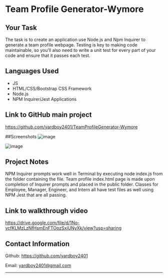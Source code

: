 # Team Profile Generator-Wymore

## Your Task
The task is to create an application use Node.js and Npm Inquirer to generate a team profile webpage. Testing is key to making code maintainable, so you’ll also need to write a unit test for every part of your code and ensure that it passes each test.

## Languages Used
- JS
- HTML/CSS/Bootstrap CSS Framework
- Node.js
- NPM Inquirer/Jest Applications

## Link to GitHub main project
https://github.com/yardboy2401/TeamProfileGenerator-Wymore

##Screenshots
![image](https://user-images.githubusercontent.com/85953688/142744153-9cda5a33-2095-46d3-a7c9-41628afb1596.png)

![image](https://user-images.githubusercontent.com/85953688/142744251-9ab590eb-9e43-423f-a9d6-8442b2b87393.png)


## Project Notes
NPM Inquirer prompts work well in Terminal by executing node index.js from the folder containing the file. Team profile index.html page is made upon completion of Inquirer prompts and placed in the public folder. Classes for Employee, Manager, Engineer, and Intern all have test files as well using NPM Jest that are all passing.

## Link to walkthrough video
https://drive.google.com/file/d/1No-vcfKLMzLzNfHsmEnFTOozSxiUNyXk/view?usp=sharing

## Contact Information
Github: https://github.com/yardboy2401

Email: yardboy2401@gmail.com

- - - -

